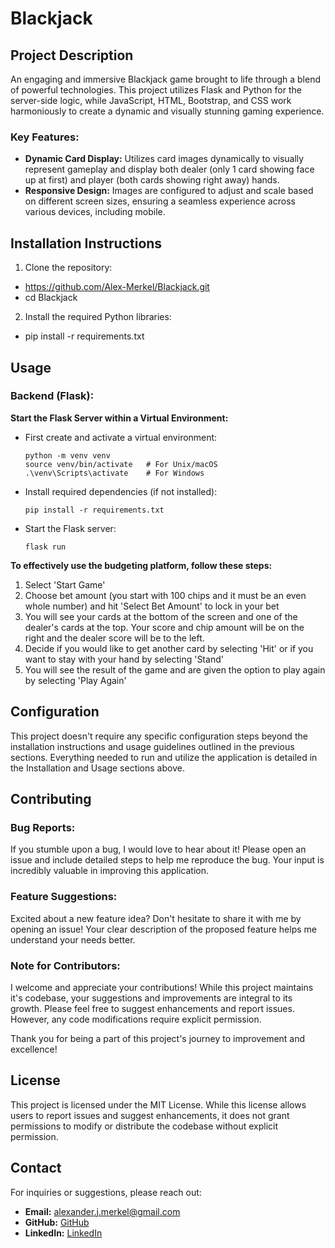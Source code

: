# Blackjack

## Project Description

An engaging and immersive Blackjack game brought to life through a blend of powerful technologies. This project utilizes Flask and Python for the server-side logic, while JavaScript, HTML, Bootstrap, and CSS work harmoniously to create a dynamic and visually stunning gaming experience.

### Key Features:
- **Dynamic Card Display:** Utilizes card images dynamically to visually represent gameplay and display both dealer (only 1 card showing face up at first) and player (both cards showing right away) hands.
- **Responsive Design:** Images are configured to adjust and scale based on different screen sizes, ensuring a seamless experience across various devices, including mobile.

## Installation Instructions

1. Clone the repository:
- https://github.com/Alex-Merkel/Blackjack.git
- cd Blackjack

2. Install the required Python libraries:
- pip install -r requirements.txt


## Usage

### Backend (Flask):

**Start the Flask Server within a Virtual Environment:**

   - First create and activate a virtual environment:
     ```
     python -m venv venv
     source venv/bin/activate   # For Unix/macOS
     .\venv\Scripts\activate    # For Windows
     ```
   
   - Install required dependencies (if not installed):
     ```
     pip install -r requirements.txt
     ```
   
   - Start the Flask server:
     ```
     flask run
     ```

**To effectively use the budgeting platform, follow these steps:**

1. Select 'Start Game'
2. Choose bet amount (you start with 100 chips and it must be an even whole number) and hit 'Select Bet Amount' to lock in your bet
3. You will see your cards at the bottom of the screen and one of the dealer's cards at the top. Your score and chip amount will be on the right and the dealer score will be to the left.
4. Decide if you would like to get another card by selecting 'Hit' or if you want to stay with your hand by selecting 'Stand'
5. You will see the result of the game and are given the option to play again by selecting 'Play Again'

## Configuration

This project doesn't require any specific configuration steps beyond the installation instructions and usage guidelines outlined in the previous sections. Everything needed to run and utilize the application is detailed in the Installation and Usage sections above.


## Contributing

### Bug Reports:

If you stumble upon a bug, I would love to hear about it! Please open an issue and include detailed steps to help me reproduce the bug. Your input is incredibly valuable in improving this application.

### Feature Suggestions:

Excited about a new feature idea? Don't hesitate to share it with me by opening an issue! Your clear description of the proposed feature helps me understand your needs better.

### Note for Contributors:
I welcome and appreciate your contributions! While this project maintains it's codebase, your suggestions and improvements are integral to its growth. Please feel free to suggest enhancements and report issues. However, any code modifications require explicit permission.

Thank you for being a part of this project's journey to improvement and excellence!


## License

This project is licensed under the MIT License. While this license allows users to report issues and suggest enhancements, it does not grant permissions to modify or distribute the codebase without explicit permission.


## Contact

For inquiries or suggestions, please reach out:
- **Email:** alexander.j.merkel@gmail.com
- **GitHub:** [GitHub](https://github.com/Alex-Merkel)
- **LinkedIn:** [LinkedIn](https://www.linkedin.com/in/alex-merkel-8750b0274/)
